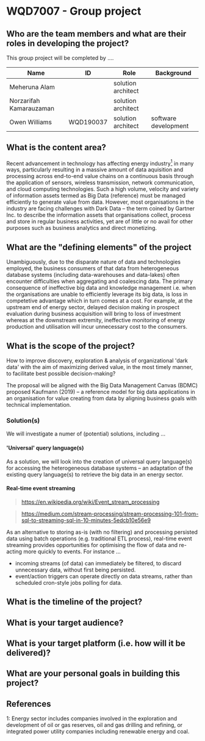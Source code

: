# WQD7007 - Group project
## Who are the team members and what are their roles in developing the project?
This group project will be completed by ....

| Name                    | ID        | Role               | Background           |
|-------------------------|-----------|--------------------|----------------------|
| Meheruna Alam           |           | solution architect |                      |
| Norzarifah Kamarauzaman |           | solution architect |                      |
| Owen Williams           | WQD190037 | solution architect | software development |

## What is the content area?
Recent advancement in technology has affecting energy industry[<sup>1</sup>](#1) in many ways, particularly resulting in a massive amount of data aquisition and processing across end-to-end value chains on a continuous basis through the application of sensors, wireless transmission, network communication, and cloud computing technologies. Such a high volume, velocity and variety of information assets termed as Big Data (reference) must be managed efficiently to generate value from data. However, most organisations in the industry are facing challenges with Dark Data – the term coined by Gartner Inc. to describe the information assets that organisations collect, process and store in regular business activities, yet are of little or no avail for other purposes such as business analytics and direct monetizing.

## What are the "defining elements" of the project
Unambiguously, due to the disparate nature of data and technologies employed, the business consumers of that data from heterogeneous database systems (including data-warehouses and data-lakes) often encounter difficulties when aggregating and coalescing data. The primary consequence of ineffective big data and knowledge management i.e. when the organisations are unable to efficiently leverage its big data, is loss in competetive advantage which in turn comes at a cost. For example, at the upstream end of energy sector, delayed decision making in prospect evaluation during business acquisition will bring to loss of investment whereas at the downstream extremity, ineffective monitoring of energy production and utilisation will incur unnecessary cost to the consumers.

## What is the scope of the project?
How to improve discovery, exploration & analysis of organizational 'dark data' with the aim of maximizing derived value, in the most timely manner, to facilitate best possible decision-making?

The proposal will be aligned with the Big Data Management Canvas (BDMC) proposed Kaufmann (2019) – a reference model for big data applications in an organisation for value creating from data by aligning business goals with technical implementation.

### Solution(s)
We will investigate a numer of (potential) solutions, including ...

#### 'Universal' query language(s)
As a solution, we will look into the creation of universal query language(s) for accessing the heterogeneous database systems – an adaptation of the existing query language(s) to retrieve the big data in an energy sector. 

#### Real-time event streaming

> https://en.wikipedia.org/wiki/Event_stream_processing

> https://medium.com/stream-processing/stream-processing-101-from-sql-to-streaming-sql-in-10-minutes-5edcb10e56e9

As an alternative to storing as-is (with no filtering) and processing persisted data using batch operations (e.g. traditional ETL process), real-time event streaming provides opportunities for optimising the flow of data and re-acting more quickly to events. For instance ...
- incoming streams (of data) can immediately be filtered, to discard unnecessary data, without first being persisted.
- event/action triggers can operate directly on data streams, rather than scheduled cron-style jobs polling for data.

## What is the timeline of the project?

## What is your target audience?

## What is your target platform (i.e. how will it be delivered)?

## What are your personal goals in building this project?

## References
<a name="1">1: </a>Energy sector includes companies involved in the exploration and development of oil or gas reserves, oil and gas drilling and refining, or integrated power utility companies including renewable energy and coal.
